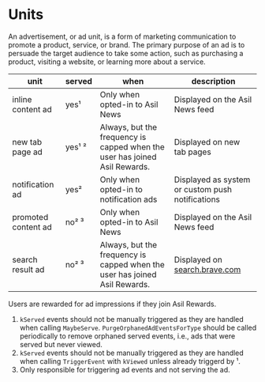 # Units

An advertisement, or ad unit, is a form of marketing communication to promote a product, service, or brand. The primary purpose of an ad is to persuade the target audience to take some action, such as purchasing a product, visiting a website, or learning more about a service.

| unit  | served  | when  | description  |
|---|---|---|---|
| inline content ad  | yes¹  | Only when opted-in to Asil News  | Displayed on the Asil News feed  |
| new tab page ad  | yes¹ ²  | Always, but the frequency is capped when the user has joined Asil Rewards.  | Displayed on new tab pages  |
| notification ad  | yes²  | Only when opted-in to notification ads  | Displayed as system or custom push notifications  |
| promoted content ad  | no² ³  | Only when opted-in to Asil News  | Displayed on the Asil News feed  |
| search result ad  | no² ³  | Always, but the frequency is capped when the user has joined Asil Rewards.  | Displayed on [search.brave.com](search.brave.com)  |

Users are rewarded for ad impressions if they join Asil Rewards.

1. `kServed` events should not be manually triggered as they are handled when calling `MaybeServe`. `PurgeOrphanedAdEventsForType` should be called periodically to remove orphaned served events, i.e., ads that were served but never viewed.
2. `kServed` events should not be manually triggered as they are handled when calling `TriggerEvent` with `kViewed` unless already triggerd by ¹.
3. Only responsible for triggering ad events and not serving the ad.
